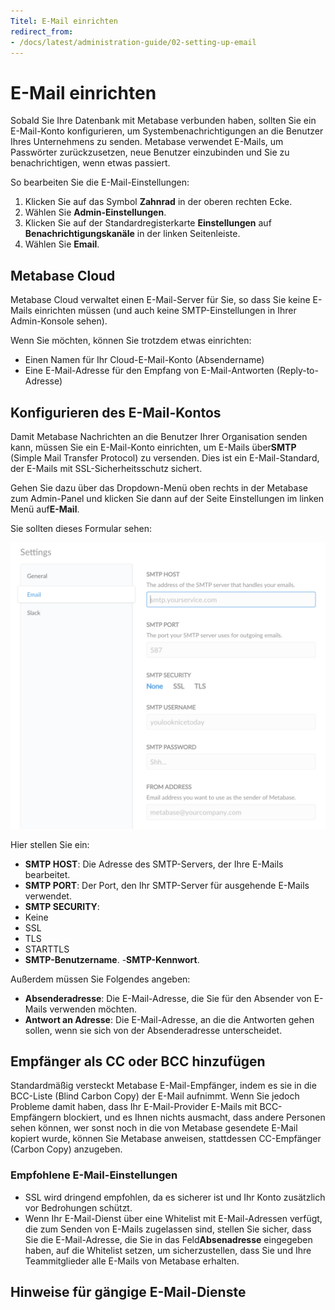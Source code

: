 ```yaml
---
Titel: E-Mail einrichten
redirect_from:
- /docs/latest/administration-guide/02-setting-up-email
---
```



# E-Mail einrichten


Sobald Sie Ihre Datenbank mit Metabase verbunden haben, sollten Sie ein E-Mail-Konto konfigurieren, um Systembenachrichtigungen an die Benutzer Ihres Unternehmens zu senden. Metabase verwendet E-Mails, um Passwörter zurückzusetzen, neue Benutzer einzubinden und Sie zu benachrichtigen, wenn etwas passiert.


So bearbeiten Sie die E-Mail-Einstellungen:


1. Klicken Sie auf das Symbol **Zahnrad** in der oberen rechten Ecke.
2. Wählen Sie **Admin-Einstellungen**.
3. Klicken Sie auf der Standardregisterkarte **Einstellungen** auf **Benachrichtigungskanäle** in der linken Seitenleiste.
4. Wählen Sie **Email**.


## Metabase Cloud


Metabase Cloud verwaltet einen E-Mail-Server für Sie, so dass Sie keine E-Mails einrichten müssen (und auch keine SMTP-Einstellungen in Ihrer Admin-Konsole sehen).


Wenn Sie möchten, können Sie trotzdem etwas einrichten:


- Einen Namen für Ihr Cloud-E-Mail-Konto (Absendername)
- Eine E-Mail-Adresse für den Empfang von E-Mail-Antworten (Reply-to-Adresse)


## Konfigurieren des E-Mail-Kontos


Damit Metabase Nachrichten an die Benutzer Ihrer Organisation senden kann, müssen Sie ein E-Mail-Konto einrichten, um E-Mails über**SMTP** (Simple Mail Transfer Protocol) zu versenden. Dies ist ein E-Mail-Standard, der E-Mails mit SSL-Sicherheitsschutz sichert.


Gehen Sie dazu über das Dropdown-Menü oben rechts in der Metabase zum Admin-Panel und klicken Sie dann auf der Seite Einstellungen im linken Menü auf**E-Mail**.


Sie sollten dieses Formular sehen:


![Email Credentials](images/EmailCredentials.png)


Hier stellen Sie ein:


- **SMTP HOST**: Die Adresse des SMTP-Servers, der Ihre E-Mails bearbeitet.
- **SMTP PORT**: Der Port, den Ihr SMTP-Server für ausgehende E-Mails verwendet.
- **SMTP SECURITY**:
- Keine
- SSL
- TLS
- STARTTLS
- **SMTP-Benutzername**.
-**SMTP-Kennwort**.


Außerdem müssen Sie Folgendes angeben:


- **Absenderadresse**: Die E-Mail-Adresse, die Sie für den Absender von E-Mails verwenden möchten.
- **Antwort an Adresse**: Die E-Mail-Adresse, an die die Antworten gehen sollen, wenn sie sich von der Absenderadresse unterscheidet.


## Empfänger als CC oder BCC hinzufügen


Standardmäßig versteckt Metabase E-Mail-Empfänger, indem es sie in die BCC-Liste (Blind Carbon Copy) der E-Mail aufnimmt. Wenn Sie jedoch Probleme damit haben, dass Ihr E-Mail-Provider E-Mails mit BCC-Empfängern blockiert, und es Ihnen nichts ausmacht, dass andere Personen sehen können, wer sonst noch in die von Metabase gesendete E-Mail kopiert wurde, können Sie Metabase anweisen, stattdessen CC-Empfänger (Carbon Copy) anzugeben.


### Empfohlene E-Mail-Einstellungen


- SSL wird dringend empfohlen, da es sicherer ist und Ihr Konto zusätzlich vor Bedrohungen schützt.
- Wenn Ihr E-Mail-Dienst über eine Whitelist mit E-Mail-Adressen verfügt, die zum Senden von E-Mails zugelassen sind, stellen Sie sicher, dass Sie die E-Mail-Adresse, die Sie in das Feld**Absenadresse** eingegeben haben, auf die Whitelist setzen, um sicherzustellen, dass Sie und Ihre Teammitglieder alle E-Mails von Metabase erhalten.


## Hinweise für gängige E-Mail-Dienste
